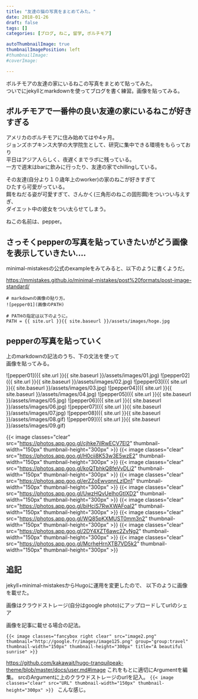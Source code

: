 ```yaml
---
title: "友達の猫の写真をまとめてみた。"
date: 2018-01-26
draft: false
tags: []
categories: [ブログ, ねこ, 留学, ボルチモア]

autoThumbnailImage: true
thumbnailImagePosition: left
#thumbnailImage:
#coverImage: 

---
```


ボルチモアの友達の家にいるねこの写真をまとめて貼ってみた。  
ついでにjekyllとmarkdownを使ってブログを書く練習。画像を貼ってみる。  

<!--more-->

<!-- toc -->

## ボルチモアで一番仲の良い友達の家にいるねこが好きすぎる

アメリカのボルチモアに住み始めてはや4ヶ月。  
ジョンズホプキンス大学の大学院生として、研究に集中できる環境をもらっており  
平日はアジア人らしく、夜遅くまでラボに残っている。  
一方で週末はbarに飲みに行ったり、友達の家でchillingしている。  

その友達(自分より１０歳年上のworker)の家のねこが好きすぎて  
ひたすら可愛がっている。  
餌をねだる姿が可愛すぎて、さんかく(三角形のねこの固形餌)をついつい与えすぎ、  
ダイエット中の彼女をつい太らせてしまう。  

ねこの名前は、pepper。  


## さっそくpepperの写真を貼っていきたいがどう画像を表示していきたい....

minimal-mistakesの公式のexampleをみてみると、以下のように書くようだ。  

<https://mmistakes.github.io/minimal-mistakes/post%20formats/post-image-standard/>

```
# markdownの画像の貼り方。
![pepper01](画像のPATH)

# PATHの指定は以下のように。
PATH = {{ site.url }}{{ site.baseurl }}/assets/images/hoge.jpg
```

## pepperの写真を貼っていく

上のmarkdownの記法のうち、下の文法を使って  
画像を貼ってみる。  


![pepper01]({{ site.url }}{{ site.baseurl }}/assets/images/01.jpg)
![pepper02]({{ site.url }}{{ site.baseurl }}/assets/images/02.jpg)
![pepper03]({{ site.url }}{{ site.baseurl }}/assets/images/03.jpg)
![pepper04]({{ site.url }}{{ site.baseurl }}/assets/images/04.jpg)
![pepper05]({{ site.url }}{{ site.baseurl }}/assets/images/05.jpg)
![pepper06]({{ site.url }}{{ site.baseurl }}/assets/images/06.jpg)
![pepper07]({{ site.url }}{{ site.baseurl }}/assets/images/07.jpg)
![pepper08]({{ site.url }}{{ site.baseurl }}/assets/images/08.gif)
![pepper09]({{ site.url }}{{ site.baseurl }}/assets/images/09.gif)

{{< image classes="clear" src="https://photos.app.goo.gl/cjhke7ilRwECV7El2" thumbnail-width="150px" thumbnail-height="300px" >}}
{{< image classes="clear" src="https://photos.app.goo.gl/H0cii8K53w3E5wzE2" thumbnail-width="150px" thumbnail-height="300px" >}}
{{< image classes="clear" src="https://photos.app.goo.gl/koQTbhkQ8feVvDLi2" thumbnail-width="150px" thumbnail-height="300px" >}}
{{< image classes="clear" src="https://photos.app.goo.gl/erZZoEwvqnnLzIDn1" thumbnail-width="150px" thumbnail-height="300px" >}}
{{< image classes="clear" src="https://photos.app.goo.gl/UwzHQvUelhoGtIXD2" thumbnail-width="150px" thumbnail-height="300px" >}}
{{< image classes="clear" src="https://photos.app.goo.gl/biHciS7RwXWAFoaI2" thumbnail-width="150px" thumbnail-height="300px" >}}
{{< image classes="clear" src="https://photos.app.goo.gl/WQ85pKXMUST0mm3n2" thumbnail-width="150px" thumbnail-height="300px" >}}
{{< image classes="clear" src="https://photos.app.goo.gl/2DY4XZT6awc2ZvNg2" thumbnail-width="150px" thumbnail-height="300px" >}}
{{< image classes="clear" src="https://photos.app.goo.gl/McrheHrnXTB7VD5k2" thumbnail-width="150px" thumbnail-height="300px" >}}

## 追記

jekyll+minimal-mistakesからHugoに運用を変更したので、
以下のように画像を載せた。

画像はクラウドストレージ(自分はgoogle photo)にアップロードしてurlのシェア

画像を記事に載せる場合の記法。
```
{{< image classes="fancybox right clear" src="image2.png" thumbnail="http://google.fr/images/image125.png" group="group:travel" thumbnail-width="150px" thumbnail-height="300px" title="A beautiful sunrise" >}}
```
<https://github.com/kakawait/hugo-tranquilpeak-theme/blob/master/docs/user.md#image>
これをもとに適切にArgumentを編集。
srcのArgumentに上のクラウドストレージのurlを記入。
`{{< image classes="clear" src="URL" thumbnail-width="150px" thumbnail-height="300px" >}}
`
こんな感じ。
